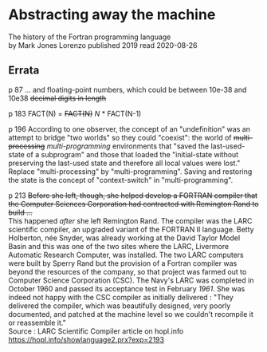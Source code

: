# Abstracting away the machine  
The history of the Fortran programming language  
by Mark Jones Lorenzo
published 2019
read 2020-08-26
## Errata

p 87
... and floating-point numbers, which could be between 10e-38 and 10e38 ~~decimal digits in length~~

p 183
FACT(N) = ~~FACT(N)~~ *N* * FACT(N-1)

p 196
According to one observer, the concept of an "undefinition" was an attempt to bridge "two worlds" so they could "coexist": the world of ~~multi-processing~~ *multi-programming* environments that "saved the last-used-state of a subprogram" and those that loaded the "initial-state without preserving the last-used state and therefore all local values were lost."  
Replace "multi-processing" by "multi-programming".
Saving and restoring the state is the concept of "context-switch" in "multi-programming".

p 213
~~Before she left, though, she helped develop a FORTRAN compiler that the Computer Sciences Corporation had contracted with Remington Rand to build ...~~  
This happened *after* she left Remington Rand.
The compiler was the LARC scientific compiler, an upgraded variant of the FORTRAN II language.
Betty Holberton, née Snyder, was already working at the David Taylor Model Basin and this was one of the two sites where the LARC, Livermore Automatic Research Computer, was installed.
The two LARC computers were built by Sperry Rand but the provision of a Fortran compiler was beyond the resources of the company, so that project was farmed out to Computer Science Corporation (CSC).
The Navy's LARC was completed in October 1960 and passed its acceptance test in February *1961*.
She was indeed not happy with the CSC compiler as initially delivered : "They delivered the compiler, which was beautifully designed, very poorly documented, and patched at the machine level so we couldn't recompile it or reassemble it."  
Source : LARC Scientific Compiler article on hopl.info https://hopl.info/showlanguage2.prx?exp=2193
